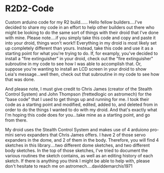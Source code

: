 # R2D2-Code
Custom arduino code for my R2 build......
Hello fellow builders....I've decided to share my code in an effort to help other builders out there who might be looking to do the same sort
of things with their droid that I've done with mine.  Please note....if you simply take this code and copy and paste it into your droid, things won't work!!
Everything in my droid is most likely set up completely different than yours.  Instead, take this code and use it as a starting point for what you're trying to do.
If, for examply, you've decided to install a "fire extinguisher" in your droid, check out the "fire extinguisher" subroutine in my code to see how I was able to
accomplish that.  Or, suppose you're wanting to install an LCD screen in your droid to show Leia's message...well then, check out that subroutine in my code to
see how that was done.  

And please note, I must give credit to Chris James (creator of the Stealth Control System) and John Thompson (frettedlogic on astromech) for the "base code" that I 
used to get things up and running for me.  I took their code as a starting point and modified, edited, added to, and deleted from in order to do the things I
wanted to do with my droid.  And that's exactly what I'm hoping this code does for you...take mine as a starting point, and go from there.

My droid uses the Stealth Control System and makes use of 4 arduiono pro-mini servo expanders that Chris James offers.  I have 2 of those servo expanders in the dome,
and 2 of them in the body.  Therefore, you will find 4 sketches in this library....two different dome sketches, and two different body sketches.  In the top of those
sketches, I've tried to document the various routines the sketch contains, as well as an editing history of each sketch.  If there is anything you think I might be able 
to help with, please don't hesitate to reach me on astromech....daviddemarchis1971
